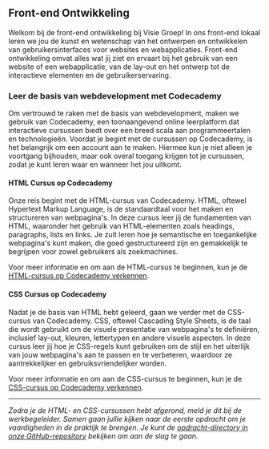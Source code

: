 ## Front-end Ontwikkeling

Welkom bij de front-end ontwikkeling bij Visie Groep! In ons front-end lokaal leren we jou de kunst en wetenschap van het ontwerpen en ontwikkelen van gebruikersinterfaces voor websites en webapplicaties. Front-end ontwikkeling omvat alles wat jij ziet en ervaart bij het gebruik van een website of een webapplicatie, van de lay-out en het ontwerp tot de interactieve elementen en de gebruikerservaring.

### Leer de basis van webdevelopment met Codecademy

Om vertrouwd te raken met de basis van webdevelopment, maken we gebruik van Codecademy, een toonaangevend online leerplatform dat interactieve cursussen biedt over een breed scala aan programmeertalen en technologieën. Voordat je begint met de cursussen op Codecademy, is het belangrijk om een account aan te maken. Hiermee kun je niet alleen je voortgang bijhouden, maar ook overal toegang krijgen tot je cursussen, zodat je kunt leren waar en wanneer het jou uitkomt.

#### HTML Cursus op Codecademy

Onze reis begint met de HTML-cursus van Codecademy. HTML, oftewel Hypertext Markup Language, is de standaardtaal voor het maken en structureren van webpagina's. In deze cursus leer jij de fundamenten van HTML, waaronder het gebruik van HTML-elementen zoals headings, paragraphs, lists en links. Je zult leren hoe je semantische en toegankelijke webpagina's kunt maken, die goed gestructureerd zijn en gemakkelijk te begrijpen voor zowel gebruikers als zoekmachines.

Voor meer informatie en om aan de HTML-cursus te beginnen, kun je de [HTML-cursus op Codecademy verkennen](https://www.codecademy.com/learn/learn-html).

#### CSS Cursus op Codecademy

Nadat je de basis van HTML hebt geleerd, gaan we verder met de CSS-cursus van Codecademy. CSS, oftewel Cascading Style Sheets, is de taal die wordt gebruikt om de visuele presentatie van webpagina's te definiëren, inclusief lay-out, kleuren, lettertypen en andere visuele aspecten. In deze cursus leer jij hoe je CSS-regels kunt gebruiken om de stijl en het uiterlijk van jouw webpagina's aan te passen en te verbeteren, waardoor ze aantrekkelijker en gebruiksvriendelijker worden.

Voor meer informatie en om aan de CSS-cursus te beginnen, kun je de [CSS-cursus op Codecademy verkennen](https://www.codecademy.com/learn/learn-css).

---

*Zodra je de HTML- en CSS-cursussen hebt afgerond, meld je dit bij de werkbegeleider. Samen gaan jullie kijken naar de eerste opdracht om je vaardigheden in de praktijk te brengen. Je kunt de [opdracht-directory in onze GitHub-repository](<Frontend/Frontend challenges/Beginner/html CSS/~Opdracht 1 3-column-preview-card-component-main>) bekijken om aan de slag te gaan.*

